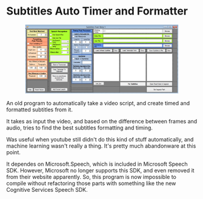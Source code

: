 # Subtitles Auto Timer and Formatter
<p align="center">
<img src="preview.png" width="80%">
  </p>

An old program to automatically take a video script, and create timed and formatted subtitles from it.

It takes as input the video, and based on the difference between frames and audio, tries to find the best subtitles formatting and timing.

Was useful when youtube still didn't do this kind of stuff automatically, and machine learning wasn't really a thing. It's pretty much abandonware at this point.

It dependes on Microsoft.Speech, which is included in Microsoft Speech SDK. However, Microsoft no longer supports this SDK, and even removed it from their website apparently. So, this program is now impossible to compile without refactoring those parts with something like the new Cognitive Services Speech SDK.
